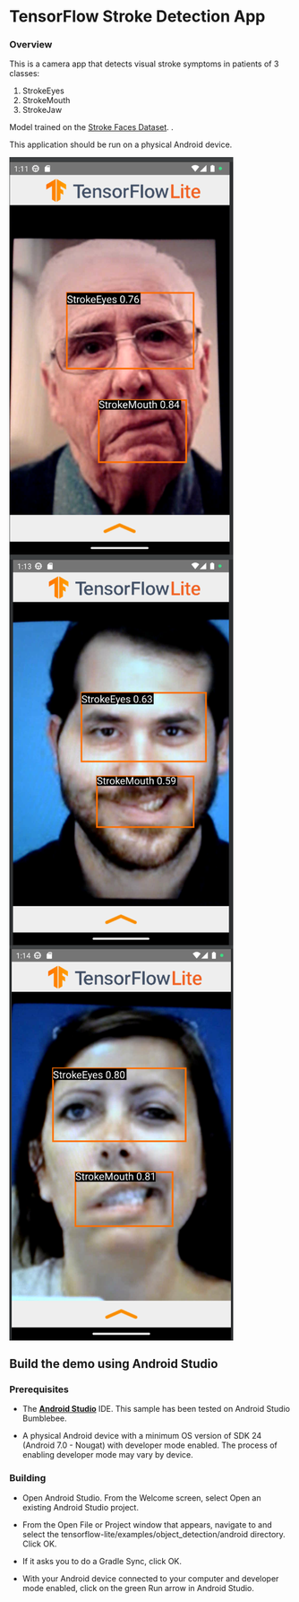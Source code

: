 # TensorFlow Stroke Detection App 

### Overview

This is a camera app that detects visual stroke symptoms in patients of 3 classes:
1. StrokeEyes
2. StrokeMouth
3. StrokeJaw

Model trained on the [Stroke Faces Dataset](https://kaggle.com/datasets/kaitavmehta/facial-droop-and-facial-paralysis-image). .


This application should be run on a physical Android device.





<img src="screenshot1.png" alt="drawing" align="center" width="400" />
<img src="screenshot2.png" alt="drawing" align="center" width="400"/>
<img src="screenshot3.png" alt="drawing" align="center" width="400"/>

## Build the demo using Android Studio

### Prerequisites

*   The **[Android Studio](https://developer.android.com/studio/index.html)**
    IDE. This sample has been tested on Android Studio Bumblebee.

*   A physical Android device with a minimum OS version of SDK 24 (Android 7.0 -
    Nougat) with developer mode enabled. The process of enabling developer mode
    may vary by device.

### Building

*   Open Android Studio. From the Welcome screen, select Open an existing
    Android Studio project.

*   From the Open File or Project window that appears, navigate to and select
    the tensorflow-lite/examples/object_detection/android directory. Click OK.

*   If it asks you to do a Gradle Sync, click OK.

*   With your Android device connected to your computer and developer mode
    enabled, click on the green Run arrow in Android Studio.
